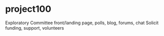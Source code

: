 # project100
Exploratory Committee
front/landing page, polls, blog, forums, chat
Solicit funding, support, volunteers

